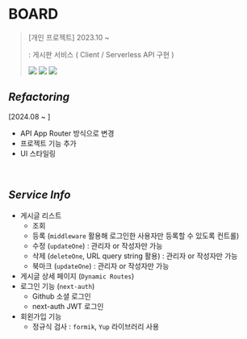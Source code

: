 # BOARD

> [개인 프로젝트] 2023.10 ~  <br/> 
>
> : 게시판 서비스 ( Client / Serverless API 구현 )
>
> <img src="https://img.shields.io/badge/Next.js-000000?style=for-the-badge&logo=Next.Js&logoColor=white"> <img src="https://img.shields.io/badge/TypeScript-3178C6?style=for-the-badge&logo=TypeScript&logoColor=white"> <img src="https://img.shields.io/badge/mongodb-47A248?style=for-the-badge&logo=mongodb&logoColor=white"> 

## _Refactoring_
[2024.08 ~ ]
- API App Router 방식으로 변경
- 프로젝트 기능 추가
- UI 스타일링

<br/>

## _Service Info_
- 게시글 리스트
  - 조회
  - 등록 (`middleware` 활용해 로그인한 사용자만 등록할 수 있도록 컨트롤)
  - 수정 (`updateOne`) : 관리자 or 작성자만 가능
  - 삭제 (`deleteOne`, URL query string 활용) : 관리자 or 작성자만 가능
  - 북마크 (`updateOne`) : 관리자 or 작성자만 가능
- 게시글 상세 페이지 (`Dynamic Routes`)
- 로그인 기능 (`next-auth`)
  - Github 소셜 로그인
  - next-auth JWT 로그인
- 회왼가입 기능
  - 정규식 검사 : `formik`, `Yup` 라이브러리 사용